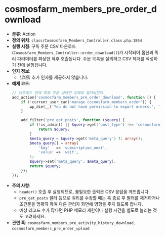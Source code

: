 ﻿# cosmosfarm_members_pre_order_download

- **분류**: Action
- **정의 위치**: `class/Cosmosfarm_Members_Controller.class.php:1864`
- **실행 시점**: 구독 주문 CSV 다운로드(`Cosmosfarm_Members_Controller::order_download()`)가 시작되어 옵션과 쿼리 파라미터를 파싱한 직후 호출됩니다. 주문 목록을 질의하고 CSV 헤더를 작성하기 전에 실행됩니다.
- **인자 정보**:
  - *(없음)* 추가 인자를 제공하지 않습니다.
- **예제 코드**:
  ```php
  // 다운로드 전에 특정 주문 상태만 강제로 필터링한다.
  add_action('cosmosfarm_members_pre_order_download', function () {
      if (!current_user_can('manage_cosmosfarm_members_order')) {
          wp_die(__('You do not have permission to export orders.', 'textdomain'));
      }

      add_filter('pre_get_posts', function ($query) {
          if (!is_admin() || $query->get('post_type') !== 'cosmosfarm_order') {
              return $query;
          }
          $meta_query = $query->get('meta_query') ?: array();
          $meta_query[] = array(
              'key'   => 'subscription_next',
              'value' => 'wait',
          );
          $query->set('meta_query', $meta_query);
          return $query;
      });
  });
  ```
- **주의 사항**:
  - `header()` 호출 후 실행되므로, 불필요한 출력은 CSV 응답을 깨뜨립니다.
  - `pre_get_posts` 필터 등으로 쿼리를 수정할 때는 훅 종료 후 필터를 제거하거나 조건문을 명확히 하여 다른 관리자 화면에 영향을 주지 않도록 합니다.
  - 예상 레코드 수가 많다면 PHP 메모리 제한이나 실행 시간을 별도로 늘리는 것도 고려하세요.
- **관련 훅**: `cosmosfarm_members_pre_activity_history_download`, `cosmosfarm_members_pre_order_upload`
